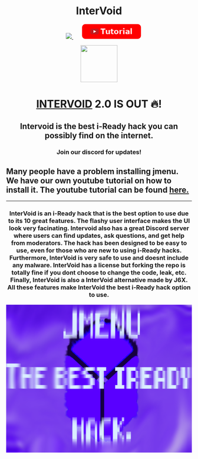 <h1 align="center">InterVoid</h1>
<p align="center">
<a>&nbsp;&nbsp;&nbsp;&nbsp;&nbsp;</a>
<a href="https://discord.gg/TTZnAjYXbm">
<img src="https://img.shields.io/discord/1069795442235285554?style=for-the-badge&logo=discord&label=JMENU+Discord"></img>
</a>
<a>&nbsp;&nbsp;&nbsp;&nbsp;&nbsp;</a>
<a href="https://www.youtube.com/watch?v=G51ZxC681rA&t">
<img src="/files/img/button_tutorial.png"></img>
</a>
</p>
<p align="center">
<img src="https://raw.githubusercontent.com/J6co0b/jmenu/main/files/jmenu.png" width="100" height="100"></img>
</p>
<h1 align="center"><a href="/script.js">INTERVOID</a> 2.0 IS OUT 🔥!</h2>
<h2 align="center">Intervoid is the best i-Ready hack you can possibly find on the internet.</h2>
<h3 align="center">Join our discord for updates!</h3>
<h2>Many people have a problem installing jmenu. We have our own youtube tutorial on how to install it. The youtube tutorial can be found <a href="https://youtu.be/_2X2ozTXwj4">here.</a></h2>
<hr>
<h3 align="center">InterVoid is an i-Ready hack that is the best option to use due to its 10 great features. The flashy user interface makes the UI look very facinating. Intervoid also has a great Discord server where users can find updates, ask questions, and get help from moderators. The hack has been designed to be easy to use, even for those who are new to using i-Ready hacks. Furthermore, InterVoid is very safe to use and doesnt include any malware. InterVoid has a license but forking the repo is totally fine if you dont choose to change the code, leak, etc. Finally, InterVoid is also a InterVoid alternative made by J6X. All these features make InterVoid the best i-Ready hack option to use. </h3>
<img src="/files/banner.png" width="1000" height="400"></img>
